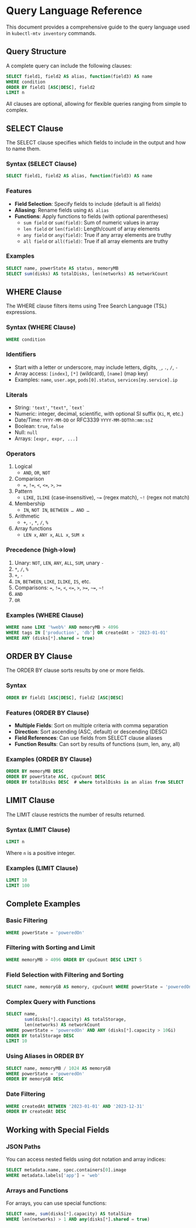 # Query Language Reference

This document provides a comprehensive guide to the query language used in `kubectl-mtv inventory` commands.

## Query Structure

A complete query can include the following clauses:

```sql
SELECT field1, field2 AS alias, function(field3) AS name
WHERE condition
ORDER BY field1 [ASC|DESC], field2
LIMIT n
```

All clauses are optional, allowing for flexible queries ranging from simple to complex.

## SELECT Clause

The SELECT clause specifies which fields to include in the output and how to name them.

### Syntax (SELECT Clause)

```sql
SELECT field1, field2 AS alias, function(field3) AS name
```

### Features

- **Field Selection**: Specify fields to include (default is all fields)
- **Aliasing**: Rename fields using `AS alias`
- **Functions**: Apply functions to fields (with optional parentheses)
  - `sum field` or `sum(field)`: Sum of numeric values in array
  - `len field` or `len(field)`: Length/count of array elements
  - `any field` or `any(field)`: True if any array elements are truthy
  - `all field` or `all(field)`: True if all array elements are truthy

### Examples

```sql
SELECT name, powerState AS status, memoryMB
SELECT sum(disks) AS totalDisks, len(networks) AS networkCount
```

## WHERE Clause

The WHERE clause filters items using Tree Search Language (TSL) expressions.

### Syntax (WHERE Clause)

```sql
WHERE condition
```

### Identifiers

- Start with a letter or underscore, may include letters, digits, `_`, `.`, `/`, `-`
- Array access: `[index]`, `[*]` (wildcard), `[name]` (map key)
- Examples: `name`, `user.age`, `pods[0].status`, `services[my.service].ip`

### Literals

- String: `'text'`, `"text"`, `` `text` ``
- Numeric: integer, decimal, scientific, with optional SI suffix (`Ki`, `M`, etc.)
- Date/Time: `YYYY-MM-DD` or RFC3339 `YYYY-MM-DDThh:mm:ssZ`
- Boolean: `true`, `false`
- Null: `null`
- Arrays: `[expr, expr, ...]`

### Operators

1. Logical
   - `AND`, `OR`, `NOT`
2. Comparison
   - `=`, `!=`, `<`, `<=`, `>`, `>=`
3. Pattern
   - `LIKE`, `ILIKE` (case‑insensitive), `~=` (regex match), `~!` (regex not match)
4. Membership
   - `IN`, `NOT IN`, `BETWEEN … AND …`
5. Arithmetic
   - `+`, `-`, `*`, `/`, `%`
6. Array functions
   - `LEN x`, `ANY x`, `ALL x`, `SUM x`

### Precedence (high→low)

1. Unary: `NOT`, `LEN`, `ANY`, `ALL`, `SUM`, unary `-`
2. `*`, `/`, `%`
3. `+`, `-`
4. `IN`, `BETWEEN`, `LIKE`, `ILIKE`, `IS`, etc.
5. Comparisons: `=`, `!=`, `<`, `<=`, `>`, `>=`, `~=`, `~!`
6. `AND`
7. `OR`

### Examples (WHERE Clause)

```sql
WHERE name LIKE '%web%' AND memoryMB > 4096
WHERE tags IN ['production', 'db'] OR createdAt > '2023-01-01'
WHERE ANY (disks[*].shared = true)
```

## ORDER BY Clause

The ORDER BY clause sorts results by one or more fields.

### Syntax

```sql
ORDER BY field1 [ASC|DESC], field2 [ASC|DESC]
```

### Features (ORDER BY Clause)

- **Multiple Fields**: Sort on multiple criteria with comma separation
- **Direction**: Sort ascending (ASC, default) or descending (DESC)
- **Field References**: Can use fields from SELECT clause aliases
- **Function Results**: Can sort by results of functions (sum, len, any, all)

### Examples (ORDER BY Clause)

```sql
ORDER BY memoryMB DESC
ORDER BY powerState ASC, cpuCount DESC
ORDER BY totalDisks DESC  # where totalDisks is an alias from SELECT
```

## LIMIT Clause

The LIMIT clause restricts the number of results returned.

### Syntax (LIMIT Clause)

```sql
LIMIT n
```

Where `n` is a positive integer.

### Examples (LIMIT Clause)

```sql
LIMIT 10
LIMIT 100
```

## Complete Examples

### Basic Filtering

```sql
WHERE powerState = 'poweredOn'
```

### Filtering with Sorting and Limit

```sql
WHERE memoryMB > 4096 ORDER BY cpuCount DESC LIMIT 5
```

### Field Selection with Filtering and Sorting

```sql
SELECT name, memoryGB AS memory, cpuCount WHERE powerState = 'poweredOn' ORDER BY memoryGB DESC
```

### Complex Query with Functions

```sql
SELECT name, 
       sum(disks[*].capacity) AS totalStorage, 
       len(networks) AS networkCount 
WHERE powerState = 'poweredOn' AND ANY (disks[*].capacity > 10Gi) 
ORDER BY totalStorage DESC 
LIMIT 10
```

### Using Aliases in ORDER BY

```sql
SELECT name, memoryMB / 1024 AS memoryGB 
WHERE powerState = 'poweredOn' 
ORDER BY memoryGB DESC
```

### Date Filtering

```sql
WHERE createdAt BETWEEN '2023-01-01' AND '2023-12-31'
ORDER BY createdAt DESC
```

## Working with Special Fields

### JSON Paths

You can access nested fields using dot notation and array indices:

```sql
SELECT metadata.name, spec.containers[0].image
WHERE metadata.labels['app'] = 'web'
```

### Arrays and Functions

For arrays, you can use special functions:

```sql
SELECT name, sum(disks[*].capacity) AS totalSize
WHERE len(networks) > 1 AND any(disks[*].shared = true)
```
